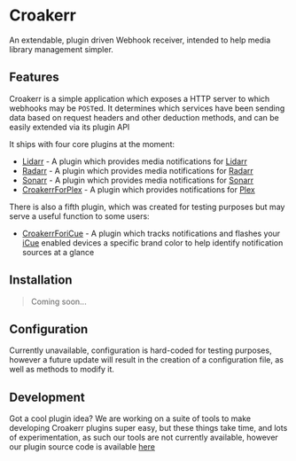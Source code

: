 # Croakerr
An extendable, plugin driven Webhook receiver, intended to help media library management simpler.


## Features
Croakerr is a simple application which exposes a HTTP server to which webhooks may be `POST`ed. It determines which services have been sending data based on request headers and other deduction methods, and can be easily extended via its plugin API

It ships with four core plugins at the moment:
- [Lidarr](https://github.com/CroakerrApp/CroakerrPlugins/tree/main/Lidarr) - A plugin which provides media notifications for [Lidarr](https://lidarr.audio)
- [Radarr](https://github.com/CroakerrApp/CroakerrPlugins/tree/main/Radarr) - A plugin which provides media notifications for [Radarr](https://radarr.video)
- [Sonarr](https://github.com/CroakerrApp/CroakerrPlugins/tree/main/Sonarr) - A plugin which provides media notifications for [Sonarr](https://sonarr.tv/)
- [CroakerrForPlex](https://github.com/CroakerrApp/CroakerrPlugins/tree/main/CroakerrForPlex) - A plugin which provides notifications for [Plex](https://plex.tv)

There is also a fifth plugin, which was created for testing purposes but may serve a useful function to some users:

- [CroakerrForiCue](https://github.com/CroakerrApp/CroakerrPlugins/tree/main/CroakerrForiCue) - A plugin which tracks notifications and flashes your [iCue](https://www.corsair.com/uk/en/Categories/Products/CORSAIR-iCUE/c/Cor_Products_iCue_Compatibility) enabled devices a specific brand color to help identify notification sources at a glance


## Installation
> Coming soon...


## Configuration
Currently unavailable, configuration is hard-coded for testing purposes, however a future update will result in the creation of a configuration file, as well as methods to modify it.

## Development
Got a cool plugin idea? We are working on a suite of tools to make developing Croakerr plugins super easy, but these things take time, and lots of experimentation, as such our tools are not currently available, however our plugin source code is available [here](https://github.com/CroakerrApp/plugins)